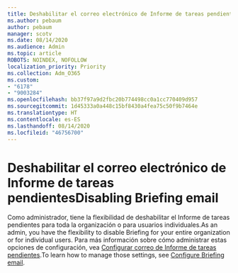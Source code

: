 ```yaml
---
title: Deshabilitar el correo electrónico de Informe de tareas pendientes
ms.author: pebaum
author: pebaum
manager: scotv
ms.date: 08/14/2020
ms.audience: Admin
ms.topic: article
ROBOTS: NOINDEX, NOFOLLOW
localization_priority: Priority
ms.collection: Adm_O365
ms.custom:
- "6178"
- "9003284"
ms.openlocfilehash: bb37f97a9d2fbc20b774498cc0a1cc770409d957
ms.sourcegitcommit: 1d45333a0a448c15bf8430a4fea75c50f9b7464e
ms.translationtype: HT
ms.contentlocale: es-ES
ms.lasthandoff: 08/14/2020
ms.locfileid: "46756700"
---
```

# <a name="disabling-briefing-email"></a><span data-ttu-id="57642-102">Deshabilitar el correo electrónico de Informe de tareas pendientes</span><span class="sxs-lookup"><span data-stu-id="57642-102">Disabling Briefing email</span></span>

<span data-ttu-id="57642-103">Como administrador, tiene la flexibilidad de deshabilitar el Informe de tareas pendientes para toda la organización o para usuarios individuales.</span><span class="sxs-lookup"><span data-stu-id="57642-103">As an admin, you have the flexibility to disable Briefing for your entire organization or for individual users.</span></span> <span data-ttu-id="57642-104">Para más información sobre cómo administrar estas opciones de configuración, vea [Configurar correo de Informe de tareas pendientes](https://docs.microsoft.com/briefing/be-admin).</span><span class="sxs-lookup"><span data-stu-id="57642-104">To learn how to manage those settings, see [Configure Briefing email](https://docs.microsoft.com/briefing/be-admin).</span></span>